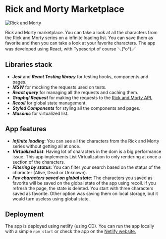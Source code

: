 # Rick and Morty Marketplace

![Rick and Morty](https://sm.ign.com/t/ign_pt/news/r/rick-morty/rick-mortys-dan-harmon-working-on-comedy-set-in-ancient-gree_723r.h720.jpg)

Rick and Morty marketplace. You can take a look at all the characters from the Rick and Morty series on a infinite loading list. You can save them as favorite and then you can take a look at your favorite characters. The app was developed using React, with Typescript of course ＼(°o°)／

## Libraries stack
* ***Jest*** and ***React Testing library*** for testing hooks, components and pages.
* ***MSW*** for mocking the requests used on tests.
* ***React query*** for managing all the requests and caching them.
* ***Graphql Request*** for making the requests to the [Rick and Morty API.](https://rickandmortyapi.com/)
* ***Recoil*** for global state management.
* ***Styled Components*** for styling all the components and pages.
* ***Masonic*** for virtualized list.

## App features
* ***Infinite loading***: You can see all the characters from the Rick and Morty series without getting all at once.
* ***Virtualized list***: Having lot of characters in the dom is a big performance issue. This app implements List Virtualization to only rendering at once a section of the characters.
* ***Filtering by status***: You can filter your search based on the status of the character (Alive, Dead or Unknown).
* ***Fav characters saved on global state***: The characters you saved as favorite will be saved on the global state of the app using recoil. If you refresh the page, the state is deleted. You start with three characters saved as favorite. Other option was saving them on local storage, but it would turn useless using global state.

## Deployment
The app is deployed using netlify (using CD). You can run the app locally with a simple `npm start` or check the app on the [Netlify website.](https://rickandmorty-marketplace.netlify.app/)


